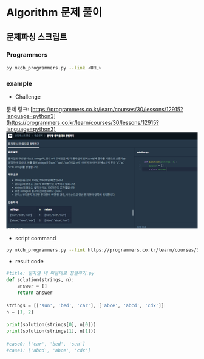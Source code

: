# Algorithm 문제 풀이

## 문제파싱 스크립트
### Programmers
```bash
py mkch_programmers.py --link <URL>
```

### example
- Challenge

문제 링크: [https://programmers.co.kr/learn/courses/30/lessons/12915?language=python3](https://programmers.co.kr/learn/courses/30/lessons/12915?language=python3)
![ex_challenge](./img/parse_programmers_example.png)

- script command
```bash
py mkch_programmers.py --link https://programmers.co.kr/learn/courses/30/lessons/12915?language=python3
```

- result code
```python
#title: 문자열 내 마음대로 정렬하기.py
def solution(strings, n):
    answer = []
    return answer

strings = [['sun', 'bed', 'car'], ['abce', 'abcd', 'cdx']]
n = [1, 2]

print(solution(strings[0], n[0]))
print(solution(strings[1], n[1]))

#case0: ['car', 'bed', 'sun']
#case1: ['abcd', 'abce', 'cdx']
```